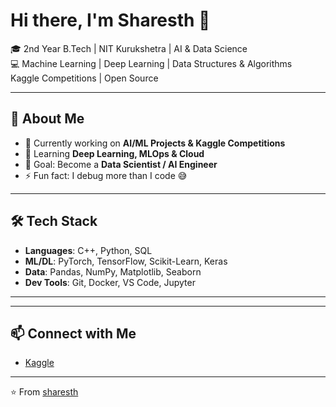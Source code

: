 # Hi there, I'm Sharesth 👋  

🎓 2nd Year B.Tech | NIT Kurukshetra | AI & Data Science  
💻 Machine Learning | Deep Learning | Data Structures & Algorithms  
Kaggle Competitions | Open Source  

---

## 🚀 About Me
- 🔭 Currently working on **AI/ML Projects & Kaggle Competitions**  
- 🌱 Learning **Deep Learning, MLOps & Cloud**  
- 🎯 Goal: Become a **Data Scientist / AI Engineer**  
- ⚡ Fun fact: I debug more than I code 😅  

---

## 🛠️ Tech Stack
- **Languages**: C++, Python, SQL  
- **ML/DL**: PyTorch, TensorFlow, Scikit-Learn, Keras  
- **Data**: Pandas, NumPy, Matplotlib, Seaborn  
- **Dev Tools**: Git, Docker, VS Code, Jupyter  

--- 

---

## 📫 Connect with Me
- [Kaggle](https://www.kaggle.com/sharesth2307)  


---
⭐️ From [sharesth](https://github.com/sharesth23)
